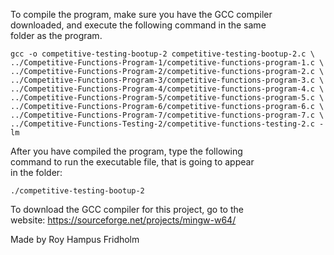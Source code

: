 
To compile the program, make sure you have the GCC compiler  
downloaded, and execute the following command in the same  
folder as the program.

```
gcc -o competitive-testing-bootup-2 competitive-testing-bootup-2.c \
../Competitive-Functions-Program-1/competitive-functions-program-1.c \
../Competitive-Functions-Program-2/competitive-functions-program-2.c \
../Competitive-Functions-Program-3/competitive-functions-program-3.c \
../Competitive-Functions-Program-4/competitive-functions-program-4.c \
../Competitive-Functions-Program-5/competitive-functions-program-5.c \
../Competitive-Functions-Program-6/competitive-functions-program-6.c \
../Competitive-Functions-Program-7/competitive-functions-program-7.c \
../Competitive-Functions-Testing-2/competitive-functions-testing-2.c -lm
```

After you have compiled the program, type the following  
command to run the executable file, that is going to appear  
in the folder:

```
./competitive-testing-bootup-2
```

To download the GCC compiler for this project, go to the  
website: https://sourceforge.net/projects/mingw-w64/

Made by Roy Hampus Fridholm
